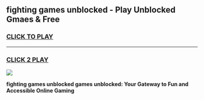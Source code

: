 
## fighting games unblocked - Play Unblocked Gmaes & Free
<h3>
<a href="https://premium.freeplayer.one?title=fighting_games_unblocked&ref=20F">CLICK TO PLAY</a></h3>
<hr>

<h3>
<a href="https://premium.freeplayer.one?title=fighting_games_unblocked&ref=20F">CLICK 2 PLAY</a>
  
</h3>

<a href="https://premium.freeplayer.one?title=fighting_games_unblocked&ref=20F/"><img src="https://clearcache.store/games.png"></a>


**fighting games unblocked games unblocked: Your Gateway to Fun and Accessible Online Gaming**
